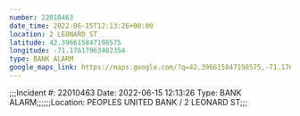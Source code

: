 ```yaml
---
number: 22010463
date_time: 2022-06-15T12:13:26+00:00
location: 2 LEONARD ST
latitude: 42.396615847198575
longitude: -71.17617963402354
type: BANK ALARM
google_maps_link: https://maps.google.com/?q=42.396615847198575,-71.17617963402354
---
```


;;;Incident #: 22010463   Date: 2022-06-15 12:13:26    Type: BANK ALARM;;;;;;Location: PEOPLES UNITED BANK / 2 LEONARD ST;;;
